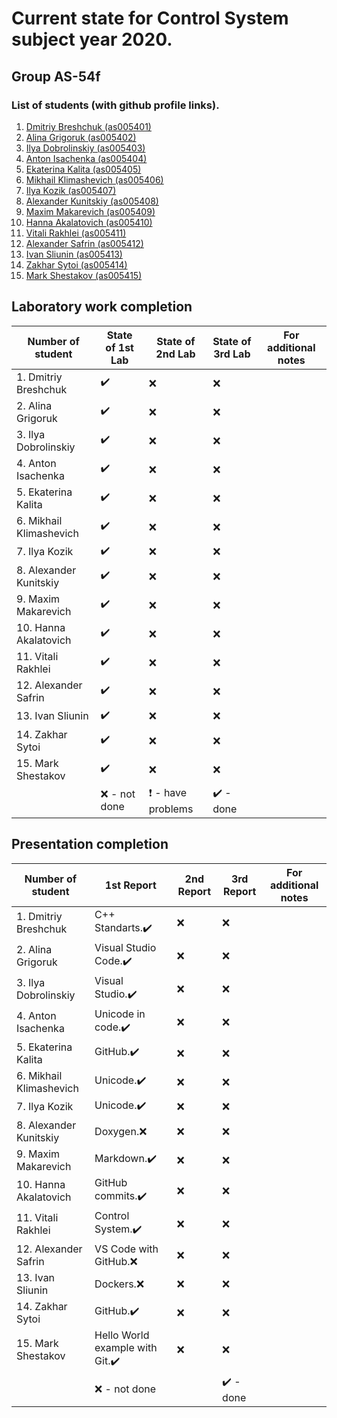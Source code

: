 # Current state for Control System subject year 2020.

## Group AS-54f

### List of students (with github profile links).

1. [Dmitriy Breshchuk (as005401)](https://github.com/as005401)
2. [Alina Grigoruk (as005402)](https://github.com/as005402)
3. [Ilya Dobrolinskiy (as005403)](https://github.com/as005403)
4. [Anton Isachenka (as005404)](https://github.com/as005404)
5. [Ekaterina Kalita (as005405)](https://github.com/as005405)
6. [Mikhail Klimashevich (as005406)](https://github.com/as005406)
7. [Ilya Kozik (as005407)](https://github.com/as005407)
8. [Alexander Kunitskiy (as005408)](https://github.com/as005408)
9. [Maxim Makarevich (as005409)](https://github.com/as005409)
10. [Hanna Akalatovich (as005410)](https://github.com/as005410)
11. [Vitali Rakhlei (as005411)](https://github.com/as005411)
12. [Alexander Safrin (as005412)](https://github.com/as005412)
13. [Ivan Sliunin (as005413)](https://github.com/as005413)
14. [Zakhar Sytoi (as005414)](https://github.com/as005414)
15. [Mark Shestakov (as005415)](https://github.com/as005415)

## Laboratory work completion 

| Number of student       | State of 1st Lab   | State of 2nd Lab                         | State of 3rd Lab          | For additional notes |
| ----------------------- | ------------------ | ---------------------------------------- | ------------------------- | -------------------- |
| 1. Dmitriy Breshchuk    | :heavy_check_mark: | :x:                                      | :x:                       |                      |
| 2. Alina Grigoruk       | :heavy_check_mark: | :x:                                      | :x:                       |                      |
| 3. Ilya Dobrolinskiy    | :heavy_check_mark: | :x:                                      | :x:                       |                      |
| 4. Anton Isachenka      | :heavy_check_mark: | :x:                                      | :x:                       |                      |
| 5. Ekaterina Kalita     | :heavy_check_mark: | :x:                                      | :x:                       |                      |
| 6. Mikhail Klimashevich | :heavy_check_mark: | :x:                                      | :x:                       |                      |
| 7. Ilya Kozik           | :heavy_check_mark: | :x:                                      | :x:                       |                      |
| 8. Alexander Kunitskiy  | :heavy_check_mark: | :x:                                      | :x:                       |                      |
| 9. Maxim Makarevich     | :heavy_check_mark: | :x:                                      | :x:                       |                      |
| 10. Hanna Akalatovich   | :heavy_check_mark: | :x:                                      | :x:                       |                      |
| 11. Vitali Rakhlei      | :heavy_check_mark: | :x:                                      | :x:                       |                      |
| 12. Alexander Safrin    | :heavy_check_mark: | :x:                                      | :x:                       |                      |
| 13. Ivan Sliunin        | :heavy_check_mark: | :x:                                      | :x:                       |                      |
| 14. Zakhar Sytoi        | :heavy_check_mark: | :x:                                      | :x:                       |                      |
| 15. Mark Shestakov      | :heavy_check_mark: | :x:                                      | :x:                       |                      |
|                         | :x: - not done​     | :heavy_exclamation_mark: - have problems​ | :heavy_check_mark: - done​ |                      |

## Presentation completion

| Number of student       | 1st Report                                      | 2nd Report | 3rd Report                | For additional notes |
| ----------------------- | ----------------------------------------------- | ---------- | ------------------------- | -------------------- |
| 1. Dmitriy Breshchuk    | C++ Standarts.:heavy_check_mark:                | :x:        | :x:                       |                      |
| 2. Alina Grigoruk       | Visual Studio Code.:heavy_check_mark:           | :x:        | :x:                       |                      |
| 3. Ilya Dobrolinskiy    | Visual Studio.:heavy_check_mark:                | :x:        | :x:                       |                      |
| 4. Anton Isachenka      | Unicode in code.:heavy_check_mark:              | :x:        | :x:                       |                      |
| 5. Ekaterina Kalita     | GitHub.:heavy_check_mark:                       | :x:        | :x:                       |                      |
| 6. Mikhail Klimashevich | Unicode.:heavy_check_mark:                      | :x:        | :x:                       |                      |
| 7. Ilya Kozik           | Unicode.:heavy_check_mark:                      | :x:        | :x:                       |                      |
| 8. Alexander Kunitskiy  | Doxygen.:x:                                     | :x:        | :x:                       |                      |
| 9. Maxim Makarevich     | Markdown.:heavy_check_mark:                     | :x:        | :x:                       |                      |
| 10. Hanna Akalatovich   | GitHub commits.:heavy_check_mark:               | :x:        | :x:                       |                      |
| 11. Vitali Rakhlei      | Control System.:heavy_check_mark:               | :x:        | :x:                       |                      |
| 12. Alexander Safrin    | VS Code with GitHub.:x:                         | :x:        | :x:                       |                      |
| 13. Ivan Sliunin        | Dockers.:x:                                     | :x:        | :x:                       |                      |
| 14. Zakhar Sytoi        | GitHub.:heavy_check_mark:                       | :x:        | :x:                       |                      |
| 15. Mark Shestakov      | Hello World example with Git.:heavy_check_mark: | :x:        | :x:                       |                      |
|                         | :x: - not done​                                  |            | :heavy_check_mark: - done​ |                      |
